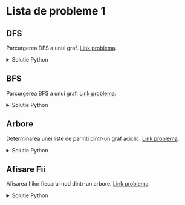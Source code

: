 # Lista de probleme 1 

## DFS 
Parcurgerea DFS a unui graf.
[Link problema](https://www.pbinfo.ro/probleme/539/dfs). 

<details>

<summary>Solutie Python</summary>

```python
file = open("dfs.in")
out = open("dfs.out", "w")

def dfs(a):
    visited[a] = True
    out.write(str(a + 1) + " ")

    for b in sorted(graf[a]):
        if not visited[b]:
            dfs(b)

n, m, x = map(int, file.readline().split())

graf = [[] for _ in range(n)]
visited = [False for _ in range(n)]

for _ in range(m):
    a, b = map(int, file.readline().split())

    graf[a - 1].append(b - 1)
    graf[b - 1].append(a - 1)

dfs(x - 1)

```

</details>

## BFS 
Parcurgerea BFS a unui graf.
[Link problema](https://www.pbinfo.ro/probleme/19/bfs). 

<details>

<summary>Solutie Python</summary>

```python
file = open("BFS.in")
out = open("BFS.out","w")

n, m, x = map(int, file.readline().split())

graf = [[] for _ in range(n)]
visited = [False for _ in range(n)]

for _ in range(m):
    a, b = map(int, file.readline().split())

    graf[a - 1].append(b - 1)
    graf[b - 1].append(a - 1)

queue = [x - 1]
visited[x - 1] = True

while queue:
    a = queue.pop(0)
    out.write(str(a + 1) + " ")

    for b in sorted(graf[a]):
        if not visited[b]:
            queue.append(b)
            visited[b] = True

```

</details>

## Arbore
Determinarea unei liste de parinti dintr-un graf aciclic.
[Link problema](https://www.pbinfo.ro/probleme/636/arbore). 

<details>

<summary>Solutie Python</summary>

```python
file = open("arbore.in")
out = open("arbore.out", "w")

def find_parents(a):
    for b in sorted(graf[a]):
        if parents[b] == -1:
            parents[b] = a + 1
            find_parents(b)

n, k = map(int, file.readline().split())

graf = [[] for _ in range(n)]

for _ in range(n - 1):
    a, b = map(int, file.readline().split())

    graf[a - 1].append(b - 1)
    graf[b - 1].append(a - 1)

parents = [-1 for _ in range(n)]
parents[k - 1] = 0

find_parents(k - 1)

for i in parents:
    out.write(str(i) + " ")
```

</details>

## Afisare Fii 
Afisarea fiilor fiecarui nod dintr-un arbore.
[Link problema](https://www.pbinfo.ro/probleme/652/afisarefii). 

<details>

<summary>Solutie Python</summary>

```python
file = open("afisarefii.in")
out = open("afisarefii.out", "w")

n = int(file.readline())
parents = list(map(int, file.readline().split()))

k = int(file.readline())
nodes = list(map(int, file.readline().split()))

res = [[] for _ in range(k)]

for i in range(k):
    for j in range(n):
        if parents[j] == nodes[i]:
            res[i].append(j)

for i in range(k):
    out.write(str(len(res[i])) + " ")
    for x in res[i]:
        out.write(str(x + 1) + " ")
    out.write("\n")
```

</details>
